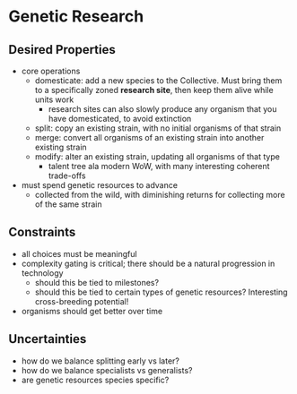 # Genetic Research

## Desired Properties

- core operations
  - domesticate: add a new species to the Collective. Must bring them to a specifically zoned **research site**, then keep them alive while units work
    - research sites can also slowly produce any organism that you have domesticated, to avoid extinction
  - split: copy an existing strain, with no initial organisms of that strain
  - merge: convert all organisms of an existing strain into another existing strain
  - modify: alter an existing strain, updating all organisms of that type
    - talent tree ala modern WoW, with many interesting coherent trade-offs
- must spend genetic resources to advance
  - collected from the wild, with diminishing returns for collecting more of the same strain

## Constraints

- all choices must be meaningful
- complexity gating is critical; there should be a natural progression in technology
  - should this be tied to milestones?
  - should this be tied to certain types of genetic resources? Interesting cross-breeding potential!
- organisms should get better over time

## Uncertainties

- how do we balance splitting early vs later?
- how do we balance specialists vs generalists?
- are genetic resources species specific?
